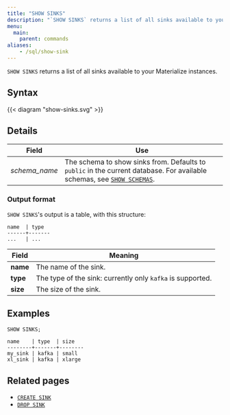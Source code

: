 ```yaml
---
title: "SHOW SINKS"
description: "`SHOW SINKS` returns a list of all sinks available to your Materialize instances."
menu:
  main:
    parent: commands
aliases:
    - /sql/show-sink
---
```


`SHOW SINKS` returns a list of all sinks available to your Materialize instances.

## Syntax

{{< diagram "show-sinks.svg" >}}

## Details

Field | Use
------|-----
_schema&lowbar;name_ | The schema to show sinks from. Defaults to `public` in the current database. For available schemas, see [`SHOW SCHEMAS`](../show-schemas).

### Output format

`SHOW SINKS`'s output is a table, with this structure:

```nofmt
name  | type
------+-------
...   | ...
```

Field | Meaning
------|--------
**name** | The name of the sink.
**type** | The type of the sink: currently only `kafka` is supported.
**size** | The size of the sink.

## Examples

```sql
SHOW SINKS;
```
```nofmt
name    | type  | size
--------+-------+--------
my_sink | kafka | small
xl_sink | kafka | xlarge
```

## Related pages

- [`CREATE SINK`](../create-sink)
- [`DROP SINK`](../drop-sink)
